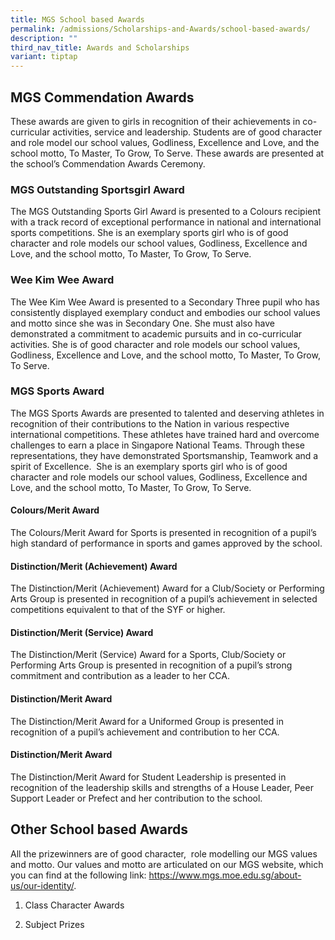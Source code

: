 ```yaml
---
title: MGS School based Awards
permalink: /admissions/Scholarships-and-Awards/school-based-awards/
description: ""
third_nav_title: Awards and Scholarships
variant: tiptap
---
```

<h2>MGS Commendation Awards</h2>
<p>These awards are given to girls in recognition of their achievements in
co-curricular activities, service and leadership. Students are of good
character and role model our school values, Godliness, Excellence and Love,
and the school motto, To Master, To Grow, To Serve. These awards are presented
at the school’s Commendation Awards Ceremony.</p>
<h3><strong>MGS Outstanding Sportsgirl Award&nbsp;</strong></h3>
<p>The MGS Outstanding Sports Girl Award is presented to a Colours recipient
with a track record of exceptional performance in national and international
sports competitions. She is an exemplary sports girl who is of good character
and role models our school values, Godliness, Excellence and Love, and
the school motto, To Master, To Grow, To Serve.</p>
<h3><strong>Wee Kim Wee Award</strong></h3>
<p>The Wee Kim Wee Award is presented to a Secondary Three pupil who has
consistently displayed exemplary conduct and embodies our school values
and motto since she was in Secondary One. She must also have demonstrated
a commitment to academic pursuits and in co-curricular activities. She
is of good character and role models our school values, Godliness, Excellence
and Love, and the school motto, To Master, To Grow, To Serve.
<br>
</p>
<h3><strong>MGS Sports Award</strong></h3>
<p>The MGS Sports Awards are presented to talented and deserving athletes
in recognition of their contributions to the Nation in various respective
international competitions. These athletes have trained hard and overcome
challenges to earn a place in Singapore National Teams. Through these representations,
they have demonstrated Sportsmanship, Teamwork and a spirit of Excellence.&nbsp;
She is an exemplary sports girl who is of good character and role models
our school values, Godliness, Excellence and Love, and the school motto,
To Master, To Grow, To Serve.</p>
<h4>Colours/Merit Award</h4>
<p>The Colours/Merit Award for Sports is presented in recognition of a pupil’s
high standard of performance in sports and games approved by the school.</p>
<h4>Distinction/Merit (Achievement) Award</h4>
<p>The Distinction/Merit (Achievement) Award for a Club/Society or Performing
Arts Group is presented in recognition of a pupil’s achievement in selected
competitions equivalent to that of the SYF or higher.</p>
<h4>Distinction/Merit (Service) Award</h4>
<p>The Distinction/Merit (Service) Award for a Sports, Club/Society or Performing
Arts Group is presented in recognition of a pupil’s strong commitment and
contribution as a leader to her CCA.</p>
<h4>Distinction/Merit Award</h4>
<p>The Distinction/Merit Award<strong> </strong>for a Uniformed Group is
presented in recognition of a pupil’s achievement and contribution to her
CCA.</p>
<h4>Distinction/Merit Award</h4>
<p>The Distinction/Merit Award for Student Leadership is presented in recognition
of the leadership skills and strengths of a House Leader, Peer Support
Leader or Prefect and her contribution to the school.</p>
<p></p>
<h2>Other School based Awards</h2>
<p>All the prizewinners are of good character,&nbsp; role modelling our MGS
values and motto. Our values and motto are articulated on our MGS website,
which you can find at the following link: <a href="https://www.mgs.moe.edu.sg/about-us/our-identity/" rel="noopener noreferrer nofollow" target="_blank">https://www.mgs.moe.edu.sg/about-us/our-identity/</a>.</p>
<p></p>
<ol data-tight="true" class="tight">
<li>
<p>Class Character Awards</p>
</li>
<li>
<p>Subject Prizes</p>
</li>
</ol>
<p></p>